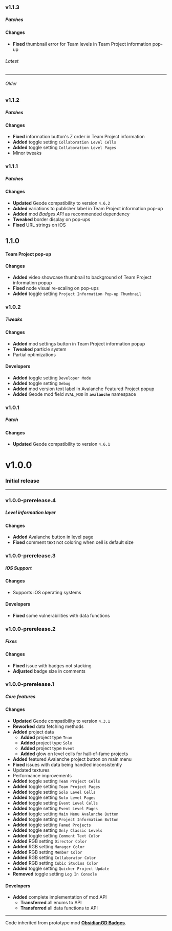 ### v1.1.3
##### Patches

#### Changes
- **Fixed** thumbnail error for Team levels in Team Project information pop-up

###### Latest
---
###### Older

### v1.1.2
##### Patches

#### Changes
- **Fixed** information button's Z order in Team Project information
- **Added** toggle setting `Collaboration Level Cells`
- **Added** toggle setting `Collaboration Level Pages`
- Minor tweaks

### v1.1.1
##### Patches

#### Changes
- **Updated** Geode compatibility to version `4.6.2`
- **Added** variations to publisher label in Team Project information pop-up
- **Added** mod *Badges API* as recommended dependency
- **Tweaked** border display on pop-ups
- **Fixed** URL strings on iOS

## 1.1.0
#### Team Project pop-up

#### Changes
- **Added** video showcase thumbnail to background of Team Project information popup
- **Fixed** node visual re-scaling on pop-ups
- **Added** toggle setting `Project Information Pop-up Thumbnail`

### v1.0.2
##### Tweaks

#### Changes
- **Added** mod settings button in Team Project information popup
- **Tweaked** particle system
- Partial optimizations

#### Developers
- **Added** toggle setting `Developer Mode`
- **Added** toggle setting `Debug`
- **Added** mod version text label in Avalanche Featured Project popup
- **Added** Geode mod field `AVAL_MOD` in **`avalanche`** namespace

### v1.0.1
##### Patch

#### Changes
- **Updated** Geode compatibility to version `4.6.1`

# v1.0.0
### Initial release

---

### v1.0.0-prerelease.4
##### Level information layer

#### Changes
- **Added** Avalanche button in level page
- **Fixed** comment text not coloring when cell is default size

### v1.0.0-prerelease.3
##### iOS Support

#### Changes
- Supports iOS operating systems

#### Developers
- **Fixed** some vulnerabilities with data functions

### v1.0.0-prerelease.2
##### Fixes

#### Changes
- **Fixed** issue with badges not stacking
- **Adjusted** badge size in comments

### v1.0.0-prerelease.1
##### Core features

#### Changes
- **Updated** Geode compatibility to version `4.3.1`
- **Reworked** data fetching methods
- **Added** project data
  - **Added** project type `Team`
  - **Added** project type `Solo`
  - **Added** project type `Event`
  - **Added** glow on level cells for hall-of-fame projects
- **Added** featured Avalanche project button on main menu
- **Fixed** issues with data being handled inconsistently
- Updated textures
- Performance improvements
- **Added** toggle setting `Team Project Cells`
- **Added** toggle setting `Team Project Pages`
- **Added** toggle setting `Solo Level Cells`
- **Added** toggle setting `Solo Level Pages`
- **Added** toggle setting `Event Level Cells`
- **Added** toggle setting `Event Level Pages`
- **Added** toggle setting `Main Menu Avalanche Button`
- **Added** toggle setting `Project Information Button`
- **Added** toggle setting `Famed Projects`
- **Added** toggle setting `Only Classic Levels`
- **Added** toggle setting `Comment Text Color`
- **Added** RGB setting `Director Color`
- **Added** RGB setting `Manager Color`
- **Added** RGB setting `Member Color`
- **Added** RGB setting `Collaborator Color`
- **Added** RGB setting `Cubic Studios Color`
- **Added** toggle setting `Quicker Project Update`
- **Removed** toggle setting `Log In Console`

#### Developers
- **Added** complete implementation of mod API
  - **Transferred** all enums to API
  - **Transferred** all data functions to API

---

Code inherited from prototype mod **[ObsidianGD Badges](https://www.github.com/CubicCommunity/ObsidianGD-Badges/)**.